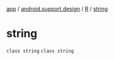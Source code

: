 [app](../../../index.md) / [android.support.design](../../index.md) / [R](../index.md) / [string](./index.md)

# string

`class string`
`class string`
